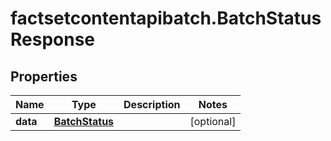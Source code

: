 # factsetcontentapibatch.BatchStatusResponse

## Properties

Name | Type | Description | Notes
------------ | ------------- | ------------- | -------------
**data** | [**BatchStatus**](BatchStatus.md) |  | [optional] 


